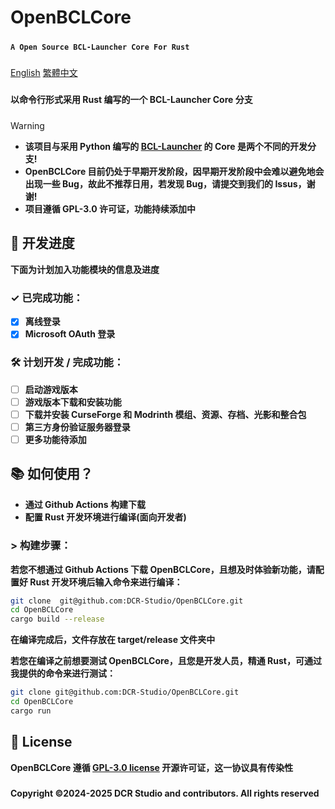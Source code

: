 # **OpenBCLCore**
#####
**```A Open Source BCL-Launcher Core For Rust```**
#####
[English](README.md)
[繁體中文](README_ZH_TW.md)
#####
**以命令行形式采用 Rust 编写的一个 BCL-Launcher Core 分支**
#####

> [!WARNING]
> * **该项目与采用 Python 编写的 [BCL-Launcher](https://github.com/DCR-Studio/BCL-Launcher) 的 Core 是两个不同的开发分支!**
> * **OpenBCLCore 目前仍处于早期开发阶段，因早期开发阶段中会难以避免地会出现一些 Bug，故此不推荐日用，若发现 Bug，请提交到我们的 Issus，谢谢!**
> * **项目遵循 GPL-3.0 许可证，功能持续添加中**

#####

## **📆 开发进度**
**下面为计划加入功能模块的信息及进度**

#####

### **✓ 已完成功能：**

* [x] **离线登录**
* [x] **Microsoft OAuth 登录**

### **🛠️ 计划开发 / 完成功能：**

* [ ] **启动游戏版本**
* [ ] **游戏版本下载和安装功能**
* [ ] **下载并安装 CurseForge 和 Modrinth 模组、资源、存档、光影和整合包**
* [ ] **第三方身份验证服务器登录**
* [ ] **更多功能待添加**

#####

## **📚 如何使用？**

- **通过 Github Actions 构建下载**
- **配置 Rust 开发环境进行编译(面向开发者)**
#####
### > **构建步骤：**

**若您不想通过 Github Actions 下载 OpenBCLCore，且想及时体验新功能，请配置好 Rust 开发环境后输入命令来进行编译：**

```bash
git clone  git@github.com:DCR-Studio/OpenBCLCore.git
cd OpenBCLCore
cargo build --release
```

**在编译完成后，文件存放在 target/release 文件夹中**

**若您在编译之前想要测试 OpenBCLCore，且您是开发人员，精通 Rust，可通过我提供的命令来进行测试：**

```bash
git clone git@github.com:DCR-Studio/OpenBCLCore.git
cd OpenBCLCore
cargo run
```

#####
## **📖 License**

**OpenBCLCore 遵循 **[GPL-3.0 license](LICENSE)** 开源许可证，这一协议具有传染性**

#####
**Copyright ©2024-2025 DCR Studio and contributors. All rights reserved**
